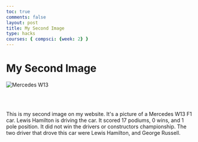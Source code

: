 ```yaml
---
toc: true
comments: false
layout: post
title: My Second Image
type: hacks
courses: { compsci: {week: 2} }
---
```


<html>
<head>
    <title>Test Page</title>
</head>
<body>
    <h1>My Second Image</h1> 
<img src="{{site.baseurl}}/images/F1Car.jpeg" alt="Mercedes W13">
<style>
  .multiline-paragraph {
    width: 1000px; /* Set the desired width */
    white-space: pre-wrap; /* Allow text to wrap within the paragraph */
  }
</style>

<p class="multiline-paragraph"> 

This is my second image on my website. It's a picture of a Mercedes W13 F1 car. Lewis Hamilton is driving the car. It scored 17 podiums, 0 wins, and 1 pole position. It did not win the drivers or constructors championship. The two driver that drove this car were Lewis Hamilton, and George Russell.

</p>


</body>
</html>

